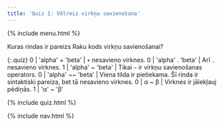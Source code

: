 ```yaml
---
title: 'Quiz 1: Vēlreiz virkņu savienošana'
---
```


{% include menu.html %}

Kuras rindas ir pareizs Raku kods virkņu savienošanai?

{:.quiz}
0 | &apos;alpha&apos; + &apos;beta&apos; | `+` nesavieno virknes.
0 | &apos;alpha&apos; . &apos;beta&apos; | Arī `.` nesavieno virknes.
1 | &apos;alpha&apos; ~ &apos;beta&apos; | Tikai `~` ir virkņu savienošanas operators.
0 | &apos;alpha&apos; ~~ &apos;beta&apos; | Viena tilda ir pietiekama. Šī rinda ir sintaktiski pareiza, bet tā nesavieno virknes.
0 | α ~ β | Virknes ir jāiekļauj pēdiņās.
1 | &apos;α&apos; ~ &apos;β&apos;

{% include quiz.html %}

{% include nav.html %}
